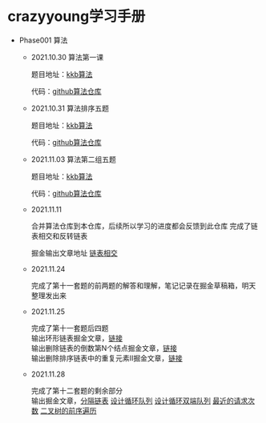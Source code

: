 # crazyyoung学习手册

- Phase001 算法

  - 2021.10.30 算法第一课
    
    题目地址：[kkb算法](https://school-exam.kaikeba.com/personal-table/public-login/4032)
 
    代码：[github算法仓库](https://github.com/crazyyoung1020/algorithm.git)
    
  - 2021.10.31 算法排序五题

    题目地址：[kkb算法](https://school-exam.kaikeba.com/personal-root/public-exam/4039)
  
    代码：[github算法仓库](https://github.com/crazyyoung1020/algorithm.git)
    
  - 2021.11.03 算法第二组五题
    
    题目地址：[kkb算法](https://school-exam.kaikeba.com/personal-root/public-exam/4271)
    
    代码：[github算法仓库](https://github.com/crazyyoung1020/algorithm.git)
  
  - 2021.11.11 
  
      合并算法仓库到本仓库，后续所以学习的进度都会反馈到此仓库
      完成了链表相交和反转链表
      
      掘金输出文章地址 [链表相交](https://juejin.cn/post/7029342152425472013)

  - 2021.11.24

      完成了第十一套题的前两题的解答和理解，笔记记录在掘金草稿箱，明天整理发出来
  
  - 2021.11.25
      
      完成了第十一套题后四题<br/>
      输出环形链表掘金文章，[链接](https://juejin.cn/post/7034293284595826701)<br/>
      输出删除链表的倒数第N个结点掘金文章，[链接](https://juejin.cn/post/7034293284595826701)<br/>
      输出删除排序链表中的重复元素II掘金文章，[链接](https://juejin.cn/post/7034293284595826701)

  - 2021.11.28

      完成了第十二套题的剩余部分<br/>
      输出掘金文章，[分隔链表](https://juejin.cn/post/7035244468013891621)
      [设计循环队列](https://juejin.cn/post/7035279010024128520)
      [设计循环双端队列](https://juejin.cn/post/7035497735423787039)
      [最近的请求次数](https://juejin.cn/post/7035619672003199013)
      [二叉树的前序遍历](https://juejin.cn/post/7035673078197649421)
